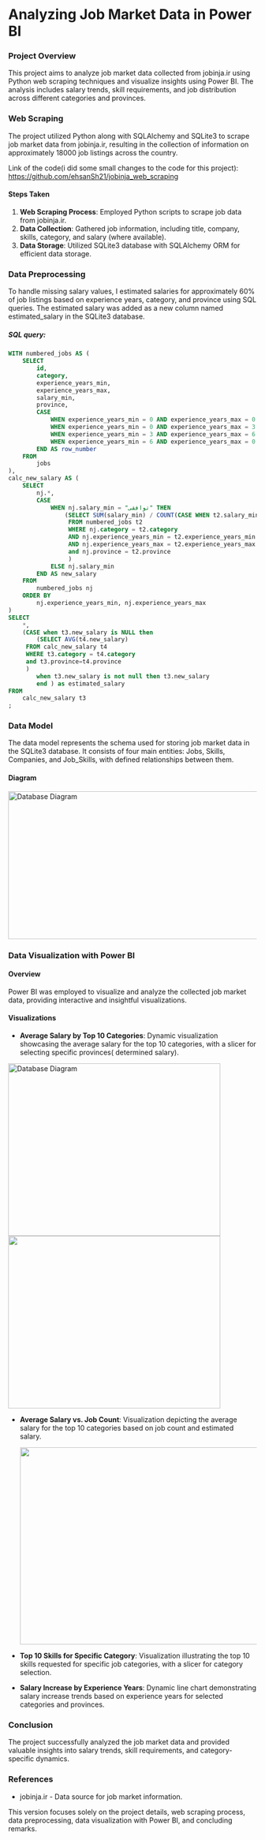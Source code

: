 # Analyzing Job Market Data in Power BI

### Project Overview
This project aims to analyze job market data collected from jobinja.ir using Python web scraping techniques and visualize insights using Power BI. The analysis includes salary trends, skill requirements, and job distribution across different categories and provinces.

### Web Scraping

The project utilized Python along with SQLAlchemy and SQLite3 to scrape job market data from jobinja.ir, resulting in the collection of information on approximately 18000 job listings across the country.

Link of the code(i did some small changes to the code for this project): https://github.com/ehsanSh21/jobinja_web_scraping

#### Steps Taken
1. **Web Scraping Process**: Employed Python scripts to scrape job data from jobinja.ir.
2. **Data Collection**: Gathered job information, including title, company, skills, category, and salary (where available).
3. **Data Storage**: Utilized SQLite3 database with SQLAlchemy ORM for efficient data storage.

### Data Preprocessing

To handle missing salary values, I estimated salaries for approximately 60% of job listings based on experience years, category, and province using SQL queries. The estimated salary was added as a new column named estimated_salary in the SQLite3 database.
##### SQL query: 
```sql
WITH numbered_jobs AS (
    SELECT
        id,
        category,
        experience_years_min,
        experience_years_max,
        salary_min,
        province,
        CASE
            WHEN experience_years_min = 0 AND experience_years_max = 0 THEN 1
            WHEN experience_years_min = 0 AND experience_years_max = 3 THEN 2
            WHEN experience_years_min = 3 AND experience_years_max = 6 THEN 3
            WHEN experience_years_min = 6 AND experience_years_max = 0 THEN 4
        END AS row_number
    FROM
        jobs
),
calc_new_salary AS (
    SELECT
        nj.*,
        CASE
            WHEN nj.salary_min = "توافقی" THEN
                (SELECT SUM(salary_min) / COUNT(CASE WHEN t2.salary_min != "توافقی" THEN 1 END)
                 FROM numbered_jobs t2
                 WHERE nj.category = t2.category
                 AND nj.experience_years_min = t2.experience_years_min
                 AND nj.experience_years_max = t2.experience_years_max
                 and nj.province = t2.province
                 )
            ELSE nj.salary_min
        END AS new_salary
    FROM
        numbered_jobs nj
    ORDER BY
        nj.experience_years_min, nj.experience_years_max
)
SELECT
    *,
    (CASE when t3.new_salary is NULL then
        (SELECT AVG(t4.new_salary)
     FROM calc_new_salary t4
     WHERE t3.category = t4.category
     and t3.province=t4.province
     )
        when t3.new_salary is not null then t3.new_salary
        end ) as estimated_salary
FROM
    calc_new_salary t3
;
```

### Data Model
The data model represents the schema used for storing job market data in the SQLite3 database. It consists of four main entities: Jobs, Skills, Companies, and Job_Skills, with defined relationships between them.
#### Diagram

<img src="https://github.com/ehsanSh21/jobinja-data-modeling/blob/main/dataModel.png" alt="Database Diagram" width="900" height="300">



### Data Visualization with Power BI
#### Overview
Power BI was employed to visualize and analyze the collected job market data, providing interactive and insightful visualizations.

#### Visualizations
- **Average Salary by Top 10 Categories**: Dynamic visualization showcasing the average salary for the top 10 categories, with a slicer for selecting specific provinces( determined salary).
<p float="left">
  <img src="https://github.com/ehsanSh21/jobinja-data-modeling/blob/main/avg_salary.png" alt="Database Diagram" width="430" height="350">
  <img src="https://github.com/ehsanSh21/jobinja-data-modeling/blob/main/avg_province.png" width="430" height="350"> 
</p>

- **Average Salary vs. Job Count**: Visualization depicting the average salary for the top 10 categories based on job count and estimated salary.
  
    <img src="https://github.com/ehsanSh21/jobinja-data-modeling/blob/main/avg_estimated.png" width="650" height="400"> 
  
- **Top 10 Skills for Specific Category**: Visualization illustrating the top 10 skills requested for specific job categories, with a slicer for category selection.
- **Salary Increase by Experience Years**: Dynamic line chart demonstrating salary increase trends based on experience years for selected categories and provinces.

### Conclusion
The project successfully analyzed the job market data and provided valuable insights into salary trends, skill requirements, and category-specific dynamics.

### References
- jobinja.ir - Data source for job market information.

This version focuses solely on the project details, web scraping process, data preprocessing, data visualization with Power BI, and concluding remarks.
